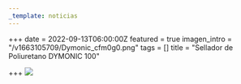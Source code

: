 ```yaml
---
_template: noticias
---
```







+++
date = 2022-09-13T06:00:00Z
featured = true
imagen_intro = "/v1663105709/Dymonic_cfm0g0.png"
tags = []
title = "Sellador de Poliuretano DYMONIC 100"

+++
![](https://res.cloudinary.com/novatec/v1663105709/Dymonic_cfm0g0.png)
